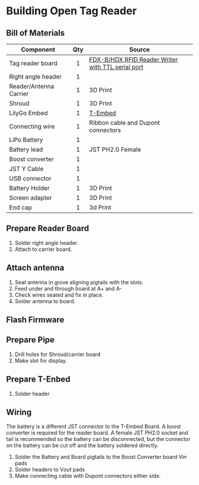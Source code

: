 # Building Open Tag Reader
## Bill of Materials
|Component|Qty| Source |
|---------|:---:|--------|
|Tag reader board|1|[FDX-B/HDX RFID Reader Writer with TTL serial port](https://www.priority1design.com.au/shopfront/index.php?main_page=product_info&cPath=1&products_id=10)|
Right angle header|1|  |
|Reader/Antenna Carrier|1|3D Print|
|Shroud|1|3D Print|
|LilyGo Embed|1|[T-Embed](https://www.lilygo.cc/products/t-embed)|
|Connecting wire|1|Ribbon cable and Dupont connectors|
|LiPo Battery|1| |
|Battery lead|1|JST PH2.0 Female|
|Boost converter|1| |
|JST Y Cable|1|  |
|USB connector| 1| |
|Battery Holder|1|3D Print|
|Screen adapter|1|3D Print|
|End cap|1|3d Print|

## Prepare Reader Board
1. Solder right angle header.
2. Attach to carrier board.


## Attach antenna
1. Seat antenna in grove aligning pigtails with the slots.
2. Feed under and through board at A+ and A-
3. Check wires seated and fix in place.
4. Solder antenna to board.

## Flash Firmware

## Prepare Pipe
1. Drill holes for Shroud/carrier board
2. Make slot for display.

## Prepare T-Enbed
1. Solder header

## Wiring
The battery is a different JST connector to the T-Embed Board.  A boost converter is required for the reader board. A female JST PH2.0 socket and tail is recommended so the battery can be disconnected, but the connector on the battery can be cut off and the battery soldered directly.
1. Solder the Battery and Board pigtails to the Boost Converter board V*in* pads
2. Solder headers to V*out* pads
3. Make connecting cable with Dupont connectors either side.